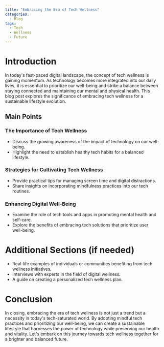 ```yaml
---
title: "Embracing the Era of Tech Wellness"
categories:
  - Blog
tags:
  - Tech
  - Wellness
  - Future
---
```


# Introduction
In today's fast-paced digital landscape, the concept of tech wellness is gaining momentum. As technology becomes more integrated into our daily lives, it is essential to prioritize our well-being and strike a balance between staying connected and maintaining our mental and physical health. This blog post explores the significance of embracing tech wellness for a sustainable lifestyle evolution.

## Main Points
### The Importance of Tech Wellness
- Discuss the growing awareness of the impact of technology on our well-being.
- Highlight the need to establish healthy tech habits for a balanced lifestyle.

### Strategies for Cultivating Tech Wellness
- Provide practical tips for managing screen time and digital distractions.
- Share insights on incorporating mindfulness practices into our tech routines.

### Enhancing Digital Well-Being
- Examine the role of tech tools and apps in promoting mental health and self-care.
- Explore the benefits of embracing tech solutions that prioritize user well-being.

# Additional Sections (if needed)
- Real-life examples of individuals or communities benefiting from tech wellness initiatives.
- Interviews with experts in the field of digital wellness.
- A guide on creating a personalized tech wellness plan.

# Conclusion
In closing, embracing the era of tech wellness is not just a trend but a necessity in today's tech-saturated world. By adopting mindful tech practices and prioritizing our well-being, we can create a sustainable lifestyle that harnesses the power of technology while preserving our health and vitality. Let's embark on this journey towards tech wellness together for a brighter and balanced future.
